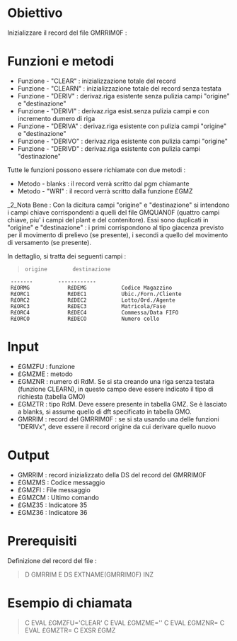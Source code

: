 # Obiettivo
Inizializzare il record del file GMRRIM0F : 

# Funzioni e metodi
 * Funzione - "CLEAR"   :  inizializzazione totale del record
 * Funzione - "CLEARN"  :  inizializzazione totale del record senza testata
 * Funzione - "DERIV"   :  derivaz.riga esistente senza pulizia campi "origine" e "destinazione"
 * Funzione - "DERIVI"  :  derivaz.riga esist.senza pulizia campi e con incremento dumero di riga
 * Funzione - "DERIVA"  :  derivaz.riga esistente con pulizia campi "origine" e "destinazione"
 * Funzione - "DERIVO"  :  derivaz.riga esistente con pulizia campi "origine"
 * Funzione - "DERIVD"  :  derivaz.riga esistente con pulizia campi "destinazione"

Tutte le funzioni possono essere richiamate con due metodi : 
 * Metodo   -  blanks   :  il record verrà scritto dal pgm chiamante
 * Metodo   - "WRI"     :  il record verrà scritto dalla funzione £GMZ

_2_Nota Bene : 
Con la dicitura campi "origine" e "destinazione" si intendono i campi chiave corrispondenti a quelli del file GMQUAN0F (quattro campi chiave, piu' i campi del plant e del contenitore).
Essi sono duplicati in "origine" e "destinazione" :  i primi corrispondono al tipo giacenza previsto per il movimento di prelievo (se presente), i secondi a quello del movimento di versamento (se presente).

In dettaglio, si tratta dei seguenti campi : 
>     origine        destinazione
     -------        ------------
     R£ORMG            R£DEMG           Codice Magazzino
     R£ORC1            R£DEC1           Ubic./Forn./Cliente
     R£ORC2            R£DEC2           Lotto/Ord./Agente
     R£ORC3            R£DEC3           Matricola/Fase
     R£ORC4            R£DEC4           Commessa/Data FIFO
     R£ORCO            R£DECO           Numero collo


# Input
 * £GMZFU :  funzione
 * £GMZME :  metodo
 * £GMZNR :  numero di RdM. Se si sta creando una riga senza testata (funzione CLEARN), in questo campo deve essere indicato il tipo di richiesta (tabella GMO)
 * £GMZTR :  tipo RdM. Deve essere presente in tabella GMZ. Se è lasciato a blanks, si assume quello di dft specificato in tabella GMO.
 * GMRRIM :  record del GMRRIM0F :  se si sta usando una delle funzioni "DERIVx", deve essere il record origine da cui derivare quello nuovo

# Output
 * GMRRIM :  record inizializzato della DS del record del GMRRIM0F
 * £GMZMS :  Codice messaggio
 * £GMZFI :  File messaggio
 * £GMZCM :  Ultimo comando
 * £GMZ35 :  Indicatore 35
 * £GMZ36 :  Indicatore 36

# Prerequisiti
Definizione del record del file : 
>D GMRRIM        E DS                  EXTNAME(GMRRIM0F) INZ


# Esempio di chiamata
>C                   EVAL      £GMZFU='CLEAR'
C                   EVAL      £GMZME=''
C                   EVAL      £GMZNR=<numero richiesta>
C                   EVAL      £GMZTR=<tabella GMZ>
C                   EXSR      £GMZ

